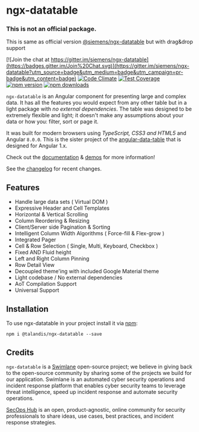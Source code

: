 # ngx-datatable

### This is not an official package.

This is same as official version [@siemens/ngx-datatable](https://www.npmjs.com/package/@siemens/ngx-datatable) but with drag&drop support


[![Join the chat at https://gitter.im/siemens/ngx-datatable](https://badges.gitter.im/Join%20Chat.svg)](https://gitter.im/siemens/ngx-datatable?utm_source=badge&utm_medium=badge&utm_campaign=pr-badge&utm_content=badge)
[![Code Climate](https://codeclimate.com/github/siemens/ngx-datatable/badges/gpa.svg)](https://codeclimate.com/github/siemens/ngx-datatable)
[![Test Coverage](https://codeclimate.com/github/siemens/ngx-datatable/badges/coverage.svg)](https://codeclimate.com/github/siemens/ngx-datatable/coverage)
[![npm version](https://badge.fury.io/js/%40siemens%2Fngx-datatable.svg)](https://badge.fury.io/js/%40siemens%2Fngx-datatable)
[![npm downloads](https://img.shields.io/npm/dm/@siemens/ngx-datatable.svg)](https://npmjs.org/@siemens/ngx-datatable)

`ngx-datatable` is an Angular component for presenting large and complex data. It has all the features you would expect from any other table but in a light package with _no external dependencies_. The table was designed to be extremely flexible and light; it doesn't make any assumptions about your data or how you: filter, sort or page it.

It was built for modern browsers using _TypeScript, CSS3 and HTML5_ and Angular `8.0.0`. This is the sister project of the [angular-data-table](https://github.com/swimlane/angular-data-table) that is designed for Angular 1.x.

Check out the [documentation](https://siemens-com.gitbook.io/ngx-datatable/) & [demos](http://siemens.github.io/ngx-datatable/) for more information!

See the [changelog](https://github.com/siemens/ngx-datatable/blob/master/docs/changelog.md) for recent changes.

## Features

- Handle large data sets ( Virtual DOM )
- Expressive Header and Cell Templates
- Horizontal & Vertical Scrolling
- Column Reordering & Resizing
- Client/Server side Pagination & Sorting
- Intelligent Column Width Algorithms ( Force-fill & Flex-grow )
- Integrated Pager
- Cell & Row Selection ( Single, Multi, Keyboard, Checkbox )
- Fixed AND Fluid height
- Left and Right Column Pinning
- Row Detail View
- Decoupled theme'ing with included Google Material theme
- Light codebase / No external dependencies
- AoT Compilation Support
- Universal Support

## Installation

To use ngx-datatable in your project install it via [npm](https://www.npmjs.com/package/@siemens/ngx-datatable):

```
npm i @talandis/ngx-datatable --save
```

## Credits

`ngx-datatable` is a [Swimlane](http://swimlane.com) open-source project; we believe in giving back to the open-source community by sharing some of the projects we build for our application. Swimlane is an automated cyber security operations and incident response platform that enables cyber security teams to leverage threat intelligence, speed up incident response and automate security operations.

[SecOps Hub](http://secopshub.com) is an open, product-agnostic, online community for security professionals to share ideas, use cases, best practices, and incident response strategies.
